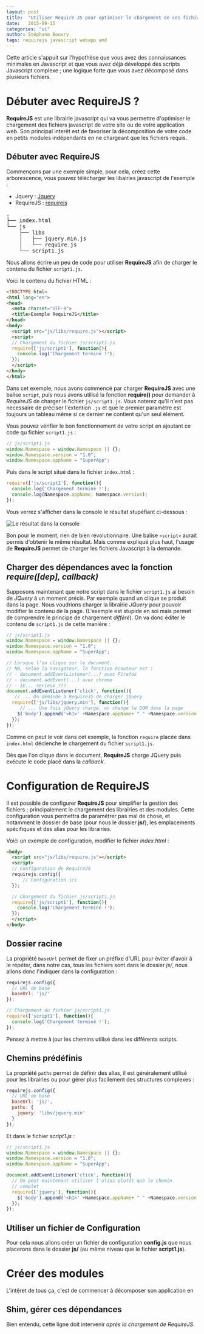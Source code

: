 ```yaml
---
layout: post
title:  "Utiliser Require JS pour optimiser le chargement de ces fichiers Javascript"
date:   2015-09-15
categories: "ui"
author: Stéphane Bouvry
tags: requirejs javascript webapp amd
---
```


Cette article s'appuit sur l'hypothèse que vous avez des connaissances minimales en Javascript et que vous avez déjà développé des scripts Javascript complexe ; une logique forte que vous avez décomposé dans plusieurs fichiers.

<!-- more -->

# Débuter avec RequireJS ?

**RequireJS** est une librairie javascript qui va vous permettre d'optimiser le chargement des fichiers javascript de votre site ou de votre application web. Son principal interêt est de favoriser la décomposition de votre code en petits modules indépendants en ne chargeant que les fichiers requis.

## Débuter avec RequireJS

Commençons par une exemple simple, pour cela, créez cette arborescence, vous pouvez télécharger les libairies javascript de l'exemple :

 - Jquery : [Jquery]
 - RequireJS : [requirejs]

<pre>
.
├── index.html
└── js
    ├── libs
    │   ├── jquery.min.js
    │   └── require.js
    └── script1.js
</pre>

Nous allons écrire un peu de code pour utiliser **RequireJS** afin de charger le contenu du fichier `script1.js`.

Voici le contenu du fichier HTML :

```html
<!DOCTYPE html>
<html lang="en">
<head>
  <meta charset="UTF-8">
  <title>Exemple RequireJS</title>
</head>
<body>
  <script src="js/libs/require.js"></script>
  <script>
  // Chargement du fichier js/script1.js
  require(['js/script1'], function(){
    console.log('Chargement terminé !');
  });
  </script>
</body>
</html>
```

Dans cet exemple, nous avons commencé par charger **RequireJS** avec une balise `script`, puis nous avons utilisé la fonction **require()** pour demander à *RequireJS* de charger le fichier `js/script1.js`. Vous noterez qu'il n'est pas necessaire de préciser l'extention `.js` et que le premier paramètre est toujours un tableau même si ce dernier ne contient qu'un seul élément.

Vous pouvez vérifier le bon fonctionnement de votre script en ajoutant ce code qu fichier `script1.js` :

```js
// js/script1.js
window.Namespace = window.Namespace || {};
window.Namespace.version = "1.0";
window.Namespace.appName = "SuperApp";
```

Puis dans le script situé dans le fichier `index.html` :

```js
require(['js/script1'], function(){
  console.log('Chargement terminé !');
  console.log(Namespace.appName, Namespace.version);
});
```

Vous verrez s'afficher dans la console le résultat stupéfiant ci-dessous :


![Le résultat dans la console](/images/require-js-01.jpg)



Bon pour le moment, rien de bien révolutionnaire. Une balise `<script>` aurait permis d'obtenir le même résultat. Mais comme expliqué plus haut, l'usage de **RequireJS** permet de charger les fichiers Javascript à la demande.

## Charger des dépendances avec la fonction *require([dep], callback)*


Supposons maintenant que notre script dans le fichier `script1.js` ai besoin de *JQuery* à un moment précis. Par exemple quand un clique se produit dans la page. Nous voudrions charger la librairie *JQuery* pour pouvoir modifier le contenu de la page. (L'exemple est stupide en soi mais permet de comprendre le principe de chargement *différé*). On va donc éditer le contenu de `script1.js` de cette manière :

```js
// js/script1.js
window.Namespace = window.Namespace || {};
window.Namespace.version = "1.0";
window.Namespace.appName = "SuperApp";

// Lorsque l'on clique sur le document...
// NB, selon la navigateur, la fonction écouteur est :
// - document.addEventListener(...) avec Firefox
// - document.addEvent(...) avec chrome
// - IE... serieux ???
document.addEventListener('click', function(){
   // ... On demande à RequireJS de charger jQuery
  require(['js/libs/jquery.min'], function(){
     // ... Une fois jQuery chargé, on change le DOM dans la page
    $('body').append('<h1>' +Namespace.appName+ " " +Namespace.version +"</h1>");
  });
});
```

Comme on peut le voir dans cet exemple, la fonction `require` placée dans `index.html` déclenche le chargement du fichier `script1.js`.

Dès que l'on clique dans le document, **RequireJS** charge JQuery puis exécute le code placé dans la *callback*.


# Configuration de RequireJS

Il est possible de configurer **RequireJS** pour simplifier la gestion des fichiers ; principalement le chargement des librairies et des modules. Cette configuration vous permettra de paramétrer pas mal de chose, et notamment le dossier de base (pour nous le dossier **js/**), les emplacements spécifiques et des alias pour les librairies.

Voici un exemple de configuration, modifier le fichier *index.html* :

```html
<body>
  <script src="js/libs/require.js"></script>
  <script>
  // Configuration de RequireJS
  requirejs.config({
      // Configuration ici
  });

  // Chargement du fichier js/script1.js
  require(['js/script1'], function(){
    console.log('Chargement terminé !');
  });
  </script>
</body>
```

## Dossier racine

La propriété `baseUrl` permet de fixer un préfixe d'URL pour éviter d'avoir à le répéter, dans notre cas, tous les fichiers sont dans le dossier *js/*, nous allons donc l'indiquer dans la configuration :


```js
requirejs.config({
  // URL de base
  baseUrl: 'js/'
});

// Chargement du fichier js/script1.js
require(['script1'], function(){
  console.log('Chargement terminé !');
});
```

Pensez à mettre à jour les chemins utilisé dans les différents scripts.

## Chemins prédéfinis

La propriété `paths` permet de définir des alias, il est généralement utilisé pour les librairies ou pour gérer plus facilement des structures complexes :

```js
requirejs.config({
  // URL de base
  baseUrl: 'js/',
  paths: {
    jquery: 'libs/jquery.min'
  }
});
```
Et dans le fichier *script1.js* :

```js
// js/script1.js
window.Namespace = window.Namespace || {};
window.Namespace.version = "1.0";
window.Namespace.appName = "SuperApp";

document.addEventListener('click', function(){
  // On peut maintenant utiliser l'alias plutôt que le chemin
  // complet
  require(['jquery'], function(){
    $('body').append('<h1>' +Namespace.appName+ " " +Namespace.version +"</h1>");
  });
});
```

## Utiliser un fichier de Configuration

Pour cela nous allons créer un fichier de configuration **config.js** que nous placerons dans le dossier **js/** (au même niveau que le fichier **script1.js**).

# Créer des modules

L'intêret de tous ça, c'est de commencer à décomposer son application en 

## Shim, gérer ces dépendances

Bien entendu, cette ligne doit intervenir *après la chargement de RequireJS*.




[requirejs]:      http://www.requirejs.org
[jquery]:      https://jquery.com
